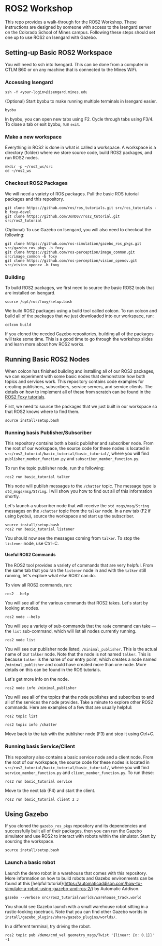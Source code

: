 # ROS2 Workshop
This repo provides a walk-through for the ROS2 Workshop. These instructions are designed by someone with access to the Isengard server on the Colorado School of Mines campus. Following these steps should set one up to use ROS2 on Isengard with Gazebo.

## Setting-up Basic ROS2 Workspace
You will need to ssh into Isengard. This can be done from a computer in CTLM B60 or on any machine that is connected to the Mines WiFi.

### Accessing Isengard
```
ssh -Y <your-login>@isengard.mines.edu
```

(Optional) Start byobu to make running multiple terminals in Isengard easier.

```
byobu
```

In byobu, you can open new tabs using F2. Cycle through tabs using F3/4. To close a tab or exit byobu, run `exit`.

### Make a new workspace
Everything in ROS2 is done in what is called a workspace. A workspace is a directory (folder) where we store source code, build ROS2 packages, and run ROS2 nodes.

```
mkdir -p ~/ros2_ws/src
cd ~/ros2_ws
```

### Checkout ROS2 Packages
We will need a variety of ROS packages. Pull the basic ROS tutorial packages and this repository.

```
git clone https://github.com/ros/ros_tutorials.git src/ros_tutorials -b foxy-devel
git clone https://github.com/JonD07/ros2_tutorial.git src/ros2_tutorial
```

(Optional) To use Gazebo on Isengard, you will also need to checkout the following:

```
git clone https://github.com/ros-simulation/gazebo_ros_pkgs.git src/gazebo_ros_pkgs -b foxy
git clone https://github.com/ros-perception/image_common.git src/image_common -b foxy
git clone https://github.com/ros-perception/vision_opencv.git src/vision_opencv -b foxy
```

### Building
To build ROS2 packages, we first need to source the basic ROS2 tools that are installed on Isengard.

```
source /opt/ros/foxy/setup.bash
```

We build ROS2 packages using a build tool called colcon. To run colcon and build all of the packages that we just downloaded into our workspace, run:

```
colcon build
```

If you cloned the needed Gazebo repositories, building all of the packages will take some time. This is a good time to go through the workshop slides and learn more about how ROS2 works.

## Running Basic ROS2 Nodes
When colcon has finished building and installing all of our ROS2 packages, we can experiment with some basic nodes that demonstrate how both topics and services work. This repository contains code examples for creating publishers, subscribers, service servers, and service clients. The details on how to implement all of these from scratch can be found in the [ROS2 Foxy tutorials](https://docs.ros.org/en/foxy/Tutorials/Beginner-Client-Libraries.html).

First, we need to source the packages that we just built in our workspace so that ROS2 knows where to find them. 

```
source install/setup.bash
```

### Running basis Publisher/Subscriber
This repository contains both a basic publisher and subscriber node. From the root of our workspace, the source code for these nodes is located in `src/ros2_tutorial/basic_tutorial/basic_tutorial/`, where you will find `publisher_member_function.py` and `subscriber_member_function.py`.

To run the topic publisher node, run the following:

```
ros2 run basic_tutorial talker
```

This node will publish messages to the `/chatter` topic. The message type is `std_msgs/msg/String`. I will show you how to find out all of this information shortly.

Let's launch a subscriber node that will receive the `std_msgs/msg/String` messages on the `/chatter` topic from the `talker` node. In a new tab (F2 if using byobu), source the workspace and start up the subscriber. 

```
source install/setup.bash
ros2 run basic_tutorial listener
```

You should now see the messages coming from `talker`. To stop the `listener` node, use Ctrl+C.

#### Useful ROS2 Commands
The ROS2 tool provides a variety of commands that are very helpful. From the same tab that you ran the `listener` node in and with the `talker` still running, let's explore what else ROS2 can do.

To view all ROS2 commands, run:

```
ros2 --help
```

You will see all of the various commands that ROS2 takes. Let's start by looking at nodes.

```
ros2 node --help
```

You will see a variety of sub-commands that the `node` command can take — the `list` sub-command, which will list all nodes currently running.

```
ros2 node list
```

You will see our publisher node listed, `/minimal_publisher`. This is the actual name of our `talker` node. Note that the node is not named `talker`. This is because `talker` is the name of our entry point, which creates a node named `/minimal_publisher` and could have created more than one node. More details on this can be found in the ROS tutorials.

Let's get more info on the node.

```
ros2 node info /minimal_publisher
```

You will see all of the topics that the node publishes and subscribes to and all of the services the node provides. Take a minute to explore other ROS2 commands. Here are examples of a few that are usually helpful:

```
ros2 topic list
```

```
ros2 topic info /chatter
```

Move back to the tab with the publisher node (F3) and stop it using Ctrl+C.

### Running basis Service/Client
This repository also contains a basic service node and a client node. From the root of our workspace, the source code for these nodes is located in `src/ros2_tutorial/basic_tutorial/basic_tutorial/`, where you will find `service_member_function.py` and `client_member_function.py`. To run these:

```
ros2 run basic_tutorial service
```
 
Move to the next tab (F4) and start the client.

```
ros2 run basic_tutorial client 2 3
```

## Using Gazebo
If you cloned the `gazebo_ros_pkgs` repository and its dependencies and successfully built all of their packages, then you can run the Gazebo simulator and use ROS2 to interact with robots within the simulator. Start by sourcing the workspace. 

```
source install/setup.bash
```

### Launch a basic robot
Launch the demo robot in a warehouse that comes with this repository. More information on how to build robots and Gazebo environments can be found at this [helpful tutorial}(https://automaticaddison.com/how-to-simulate-a-robot-using-gazebo-and-ros-2/) by Automatic Addison.

```
gazebo --verbose src/ros2_tutorial/worlds/warehouse_track.world
```

You should see Gazebo launch with a small warehouse robot sitting in a rustic-looking racetrack. Note that you can find other Gazebo worlds in `install/gazebo_plugins/share/gazebo_plugins/worlds/`.

In a different terminal, try driving the robot.

```
ros2 topic pub /demo/cmd_vel geometry_msgs/Twist '{linear: {x: 0.1}}' -1
```
